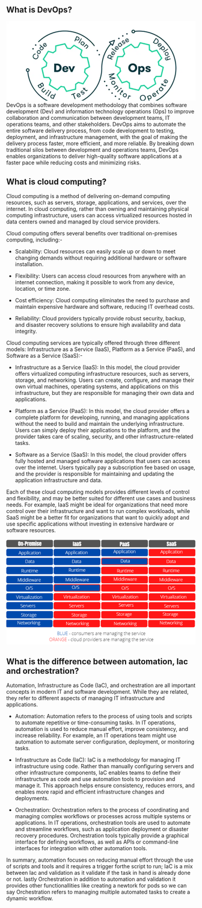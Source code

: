 ## What is DevOps?
![alt text](image.gif)
DevOps is a software development methodology that combines software development (Dev) and information technology operations (Ops) to improve collaboration and communication between development teams, IT operations teams, and other stakeholders. DevOps aims to automate the entire software delivery process, from code development to testing, deployment, and infrastructure management, with the goal of making the delivery process faster, more efficient, and more reliable. By breaking down traditional silos between development and operations teams, DevOps enables organizations to deliver high-quality software applications at a faster pace while reducing costs and minimizing risks.
## What is cloud computing?
Cloud computing is a method of delivering on-demand computing resources, such as servers, storage, applications, and services, over the internet. In cloud computing, rather than owning and maintaining physical computing infrastructure, users can access virtualized resources hosted in data centers owned and managed by cloud service providers.

Cloud computing offers several benefits over traditional on-premises computing, including:-

* Scalability: Cloud resources can easily scale up or down to meet changing demands without requiring additional hardware or software installation.

* Flexibility: Users can access cloud resources from anywhere with an internet connection, making it possible to work from any device, location, or time zone.

* Cost efficiency: Cloud computing eliminates the need to purchase and maintain expensive hardware and software, reducing IT overhead costs.

* Reliability: Cloud providers typically provide robust security, backup, and disaster recovery solutions to ensure high availability and data integrity.

Cloud computing services are typically offered through three different models: Infrastructure as a Service (IaaS), Platform as a Service (PaaS), and Software as a Service (SaaS):-


* Infrastructure as a Service (IaaS): In this model, the cloud provider offers virtualized computing infrastructure resources, such as servers, storage, and networking. Users can create, configure, and manage their own virtual machines, operating systems, and applications on this infrastructure, but they are responsible for managing their own data and applications.

* Platform as a Service (PaaS): In this model, the cloud provider offers a complete platform for developing, running, and managing applications without the need to build and maintain the underlying infrastructure. Users can simply deploy their applications to the platform, and the provider takes care of scaling, security, and other infrastructure-related tasks.

* Software as a Service (SaaS): In this model, the cloud provider offers fully hosted and managed software applications that users can access over the internet. Users typically pay a subscription fee based on usage, and the provider is responsible for maintaining and updating the application infrastructure and data.

Each of these cloud computing models provides different levels of control and flexibility, and may be better suited for different use cases and business needs. For example, IaaS might be ideal for organizations that need more control over their infrastructure and want to run complex workloads, while SaaS might be a better fit for organizations that want to quickly adopt and use specific applications without investing in extensive hardware or software resources.

<p align="center">
  <img src="./IaaS-PaaS-SaaS.jpeg" />
</p>

## What is the difference between automation, Iac and orchestration? 

Automation, Infrastructure as Code (IaC), and orchestration are all important concepts in modern IT and software development. While they are related, they refer to different aspects of managing IT infrastructure and applications.

* Automation: Automation refers to the process of using tools and scripts to automate repetitive or time-consuming tasks. In IT operations, automation is used to reduce manual effort, improve consistency, and increase reliability. For example, an IT operations team might use automation to automate server configuration, deployment, or monitoring tasks.

* Infrastructure as Code (IaC): IaC is a methodology for managing IT infrastructure using code. Rather than manually configuring servers and other infrastructure components, IaC enables teams to define their infrastructure as code and use automation tools to provision and manage it. This approach helps ensure consistency, reduces errors, and enables more rapid and efficient infrastructure changes and deployments.

* Orchestration: Orchestration refers to the process of coordinating and managing complex workflows or processes across multiple systems or applications. In IT operations, orchestration tools are used to automate and streamline workflows, such as application deployment or disaster recovery procedures. Orchestration tools typically provide a graphical interface for defining workflows, as well as APIs or command-line interfaces for integration with other automation tools.

In summary, automation focuses on reducing manual effort through the use of scripts and tools and it requires a trigger forthe script to run; IaC is a mix between Iac and validation as it validate if the task in hand is already done or not. lastly Orchestration in addition to automation and validation it provides other functionallities like creating a newtork for pods so we can say Orchestration refers to managing multiple automated tasks to create a dynamic workflow.
